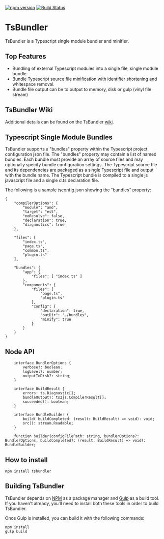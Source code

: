 ﻿[![npm version](https://badge.fury.io/js/tsbundler.svg)](http://badge.fury.io/js/tsbundler)
﻿[![Build Status](https://travis-ci.org/ToddThomson/TsBundler.svg?branch=master)](https://travis-ci.org/ToddThomson/TsBundler)
# TsBundler
TsBundler is a Typescript single module bundler and minifier.

## Top Features

* Bundling of external Typescript modules into a single file, single module bundle.
* Bundle Typescript source file minification with identifier shortening and whitespace removal.
* Bundle file output can be to output to memory, disk or gulp (vinyl file stream) 

## TsBundler Wiki

Additional details can be found on the TsBundler [wiki](https://github.com/ToddThomson/TsBundler/wiki).

## Typescript Single Module Bundles

TsBundler supports a "bundles" property within the Typescript project configuration json file. The "bundles" property may contain a list of named bundles. Each bundle must provide an array of source files and may optionally specify bundle configuration settings. 
The Typescript source file and its dependencies are packaged as a single Typescript file and output with the bundle name. The Typescript bundle is compiled to a single js javascript file and a single d.ts declaration file.

The following is a sample tsconfig.json showing the "bundles" property:

```
{
    "compilerOptions": {
        "module": "amd",
        "target": "es5",
        "noResolve": false,
        "declaration": true,
        "diagnostics": true
    },

    "files": [
        "index.ts",
        "page.ts",
        "common.ts",
		"plugin.ts"
    ],
    
    "bundles": {
        "app": {
            "files": [ "index.ts" ]
        },
        "components": {
            "files": [
                "page.ts",
                "plugin.ts"
            ],
            "config": {
			    "declaration": true,
                "outDir": "./bundles",
				"minify": true  
            }
        }
    }
}
```

## Node API

```
    interface BundlerOptions {
        verbose?: boolean;
        logLevel?: number;
        outputToDisk?: string;
    }
    
    interface BuildResult {
        errors: ts.Diagnostic[];
        bundleOutput?: ts2js.CompilerResult[];
        succeeded(): boolean;
    }

    interface BundleBuilder {
        build( buildCompleted: (result: BuildResult) => void): void;
        src(): stream.Readable;
    }
    
    function builder(configFilePath: string, bundlerOptions?: BundlerOptions, buildCompleted?: (result: BuildResult) => void): BundleBuilder;

```

## How to install

```
npm install tsbundler
```

## Building TsBundler

TsBundler depends on [NPM](https://docs.npmjs.com/) as a package manager and 
[Gulp](https://github.com/gulpjs/gulp/blob/master/docs/getting-started.md) as a build tool. 
If you haven't already, you'll need to install both these tools in order to 
build TsBundler.

Once Gulp is installed, you can build it with the following commands:

```
npm install
gulp build
```  
